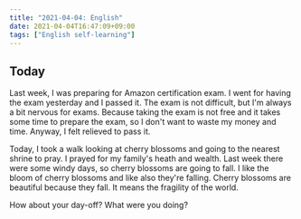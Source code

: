 ```yaml
---
title: "2021-04-04: English"
date: 2021-04-04T16:47:09+09:00
tags: ["English self-learning"]
---
```


## Today

Last week, I was preparing for Amazon certification exam.
I went for having the exam yesterday and I passed it.
The exam is not difficult, but I'm always a bit nervous for exams.
Because taking the exam is not free and it takes some time to prepare the exam, so I don't want to waste my money and time.
Anyway, I felt relieved to pass it.

Today, I took a walk looking at cherry blossoms and going to the nearest shrine to pray. I prayed for my family's heath and wealth.
Last week there were some windy days, so cherry blossoms are going to fall.
I like the bloom of cherry blossoms and like also they're falling.
Cherry blossoms are beautiful because they fall. It means the fragility of the world.

How about your day-off?
What were you doing?
